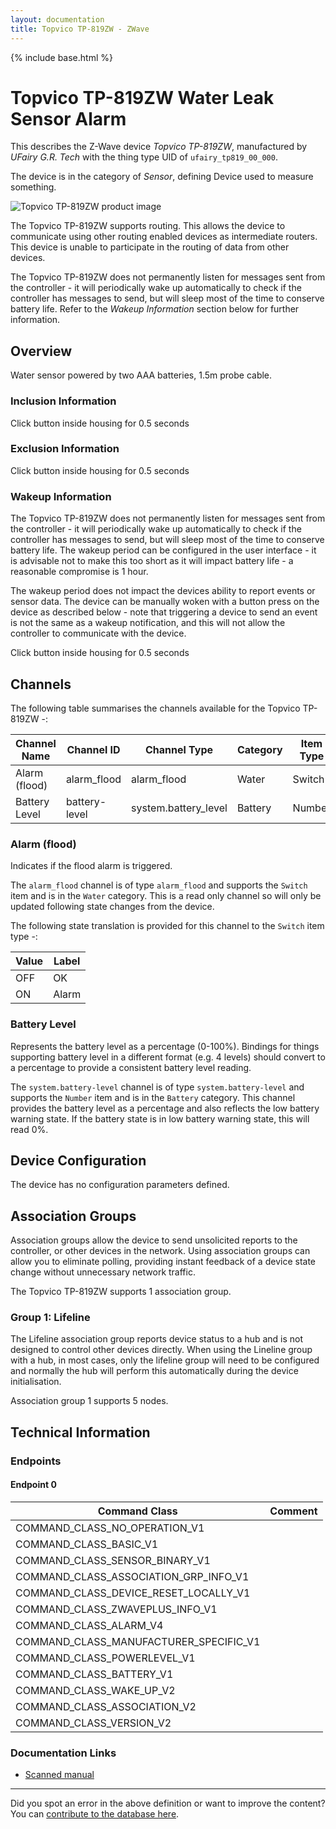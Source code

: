 ```yaml
---
layout: documentation
title: Topvico TP-819ZW - ZWave
---
```


{% include base.html %}

# Topvico TP-819ZW Water Leak Sensor Alarm
This describes the Z-Wave device *Topvico TP-819ZW*, manufactured by *UFairy G.R. Tech* with the thing type UID of ```ufairy_tp819_00_000```.

The device is in the category of *Sensor*, defining Device used to measure something.

![Topvico TP-819ZW product image](https://opensmarthouse.org/zwavedatabase/909/image/)


The Topvico TP-819ZW supports routing. This allows the device to communicate using other routing enabled devices as intermediate routers.  This device is unable to participate in the routing of data from other devices.

The Topvico TP-819ZW does not permanently listen for messages sent from the controller - it will periodically wake up automatically to check if the controller has messages to send, but will sleep most of the time to conserve battery life. Refer to the *Wakeup Information* section below for further information.

## Overview

Water sensor powered by two AAA batteries, 1.5m probe cable.

### Inclusion Information

Click button inside housing for 0.5 seconds

### Exclusion Information

Click button inside housing for 0.5 seconds

### Wakeup Information

The Topvico TP-819ZW does not permanently listen for messages sent from the controller - it will periodically wake up automatically to check if the controller has messages to send, but will sleep most of the time to conserve battery life. The wakeup period can be configured in the user interface - it is advisable not to make this too short as it will impact battery life - a reasonable compromise is 1 hour.

The wakeup period does not impact the devices ability to report events or sensor data. The device can be manually woken with a button press on the device as described below - note that triggering a device to send an event is not the same as a wakeup notification, and this will not allow the controller to communicate with the device.


Click button inside housing for 0.5 seconds

## Channels

The following table summarises the channels available for the Topvico TP-819ZW -:

| Channel Name | Channel ID | Channel Type | Category | Item Type |
|--------------|------------|--------------|----------|-----------|
| Alarm (flood) | alarm_flood | alarm_flood | Water | Switch | 
| Battery Level | battery-level | system.battery_level | Battery | Number |

### Alarm (flood)
Indicates if the flood alarm is triggered.

The ```alarm_flood``` channel is of type ```alarm_flood``` and supports the ```Switch``` item and is in the ```Water``` category. This is a read only channel so will only be updated following state changes from the device.

The following state translation is provided for this channel to the ```Switch``` item type -:

| Value | Label     |
|-------|-----------|
| OFF | OK |
| ON | Alarm |

### Battery Level
Represents the battery level as a percentage (0-100%). Bindings for things supporting battery level in a different format (e.g. 4 levels) should convert to a percentage to provide a consistent battery level reading.

The ```system.battery-level``` channel is of type ```system.battery-level``` and supports the ```Number``` item and is in the ```Battery``` category.
This channel provides the battery level as a percentage and also reflects the low battery warning state. If the battery state is in low battery warning state, this will read 0%.


## Device Configuration

The device has no configuration parameters defined.

## Association Groups

Association groups allow the device to send unsolicited reports to the controller, or other devices in the network. Using association groups can allow you to eliminate polling, providing instant feedback of a device state change without unnecessary network traffic.

The Topvico TP-819ZW supports 1 association group.

### Group 1: Lifeline

The Lifeline association group reports device status to a hub and is not designed to control other devices directly. When using the Lineline group with a hub, in most cases, only the lifeline group will need to be configured and normally the hub will perform this automatically during the device initialisation.

Association group 1 supports 5 nodes.

## Technical Information

### Endpoints

#### Endpoint 0

| Command Class | Comment |
|---------------|---------|
| COMMAND_CLASS_NO_OPERATION_V1| |
| COMMAND_CLASS_BASIC_V1| |
| COMMAND_CLASS_SENSOR_BINARY_V1| |
| COMMAND_CLASS_ASSOCIATION_GRP_INFO_V1| |
| COMMAND_CLASS_DEVICE_RESET_LOCALLY_V1| |
| COMMAND_CLASS_ZWAVEPLUS_INFO_V1| |
| COMMAND_CLASS_ALARM_V4| |
| COMMAND_CLASS_MANUFACTURER_SPECIFIC_V1| |
| COMMAND_CLASS_POWERLEVEL_V1| |
| COMMAND_CLASS_BATTERY_V1| |
| COMMAND_CLASS_WAKE_UP_V2| |
| COMMAND_CLASS_ASSOCIATION_V2| |
| COMMAND_CLASS_VERSION_V2| |

### Documentation Links

* [Scanned manual](https://www.opensmarthouse.org/zwavedatabase/909/senzor.pdf)

---

Did you spot an error in the above definition or want to improve the content?
You can [contribute to the database here](https://www.opensmarthouse.org/zwavedatabase/909).

